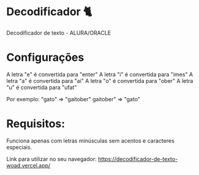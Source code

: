 # Decodificador 🐈
Decodificador de texto - ALURA/ORACLE


# Configurações

A letra "e" é convertida para "enter"
A letra "i" é convertida para "imes"
A letra "a" é convertida para "ai"
A letra "o" é convertida para "ober"
A letra "u" é convertida para "ufat"

Por exemplo:
"gato" => "gaitober"
gaitober" => "gato"

 # Requisitos:
 
Funciona apenas com letras minúsculas sem acentos e caracteres especiais.

<a></a>

Link para utilizar no seu navegador: https://decodificador-de-texto-woad.vercel.app/


